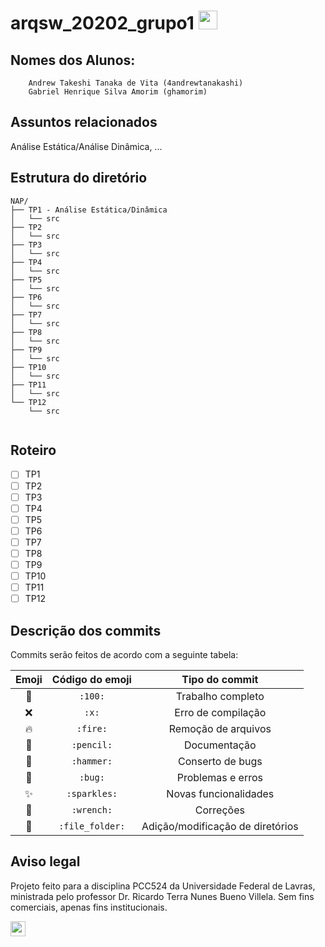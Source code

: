 # arqsw_20202_grupo1 <img src="https://files.catbox.moe/5gba3z.png" width="30">

## Nomes dos Alunos:
```
    Andrew Takeshi Tanaka de Vita (4andrewtanakashi)
    Gabriel Henrique Silva Amorim (ghamorim)
```
## Assuntos relacionados
Análise Estática/Análise Dinâmica, ...

<!--## Ferramentas utilizadas
| Ferramentas| Versão|
|------------|-------|
| SQLite 3   | 3.28.0|
| Django     | 2.2.7 |
| Python     | 3.7.3 |
| HTML + CSS |-------|-->

## Estrutura do diretório
```
NAP/
├── TP1 - Análise Estática/Dinâmica
│   └── src
├── TP2
│   └── src
├── TP3
│   └── src
├── TP4
│   └── src
├── TP5
│   └── src
├── TP6
│   └── src
├── TP7
│   └── src
├── TP8
│   └── src
├── TP9
│   └── src
├── TP10
│   └── src
├── TP11
│   └── src
└── TP12
    └── src
    
```
## Roteiro
- [ ] TP1
- [ ] TP2
- [ ] TP3
- [ ] TP4
- [ ] TP5
- [ ] TP6
- [ ] TP7
- [ ] TP8
- [ ] TP9
- [ ] TP10
- [ ] TP11
- [ ] TP12

## Descrição dos commits
Commits serão feitos de acordo com a seguinte tabela:

| Emoji         | Código do emoji     | Tipo do commit                      |
|:-------------:|:-------------------:|:-----------------------------------:|
| :100:         | `:100:`             | Trabalho completo                   |
| :x:           | `:x:`               | Erro de compilação                  |
| :fire:        | `:fire:`            | Remoção de arquivos                 |
| :pencil:      | `:pencil:`          | Documentação                        |
| :hammer:      | `:hammer:`          | Conserto de bugs                    |
| :bug:         | `:bug:`             | Problemas e erros                   |
| :sparkles:    | `:sparkles:`        | Novas funcionalidades               |
| :wrench:      | `:wrench:`          | Correções                           |
| :file_folder: | `:file_folder:`   | Adição/modificação de diretórios    |

## Aviso legal
Projeto feito para a disciplina PCC524 da Universidade Federal de Lavras, ministrada pelo professor Dr. Ricardo Terra Nunes Bueno Villela. Sem fins comerciais, apenas fins institucionais.

[<img src="https://files.catbox.moe/bf24uw.png" width="24">](https://unlicense.org)

